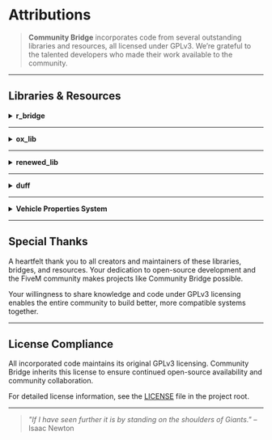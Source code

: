 # Attributions

> **Community Bridge** incorporates code from several outstanding libraries and resources, all licensed under GPLv3. We’re grateful to the talented developers who made their work available to the community.

---

## Libraries & Resources

<details>
<summary><strong>r_bridge</strong></summary>

**Purpose:** Code for codem-inventory bridging, and initial targeting  
**Repository:** [r_bridge](https://github.com/rumaier/r_bridge)

**Code we use:**

- Inventory bridging code for codem-inventory integration  
- Targeting system foundation

**Modifications made:**

- Adapted inventory bridge for codem compatibility in alternative structure

</details>

---

<details>
<summary><strong>ox_lib</strong></summary>

**Purpose:** Architectural inspiration  
**Repository:** [ox_lib](https://github.com/overextended/ox_lib)

**Compatibility features:**

- External resource integration for raycasting utilities  
- Shared conventions

**Implementation approach:**

- No direct code usage — maintains compatibility as external resource  
- Follows ox_lib conventions for seamless integration  
- Provides bridge compatibility for servers using ox_lib ecosystem

</details>

---

<details>
<summary><strong>renewed_lib</strong></summary>

**Purpose:** Object placer functionality  
**Repository:** [renewed_lib](https://github.com/Renewed-Scripts/Renewed-Lib)

**Code we use:**

- Object placement system

**Modifications made:**

- Updated variable naming for consistency  
- Added missing parameters for native functions  
- Updated deprecated ox_lib raycast camera export  
- Enhanced showtext UI to work with multiple systems  
- Moved placement text to locales for internationalization  
- Replaced ox_lib model request exports with our bridge functions

</details>

---

<details>
<summary><strong>duff</strong></summary>

**Purpose:** Version checker system and update notifications  
**Repository:** [duff](https://github.com/DonHulieo/duff/blob/d89ed3b0051194babf5711114a0c437d4e41f433/server/init.lua#L10C1-L28C4)

**Code we use:**

- Version checker formatting patterns  
- Repository information handling

**Modifications made:**

- Removed unnecessary variables  
- Enhanced to pull repository information from passed strings  
- Adapted print formatting for our use case

</details>

---

<details>
<summary><strong>Vehicle Properties System</strong></summary>

**Purpose:** Set and manage vehicle properties in the game world, inspired by multiple community frameworks.  
**Repositories referenced:**

- [ESX-Framework (ESX.Game.SetVehicleProperties)](https://github.com/esx-framework/es_extended)  
- [QB-Core (qb-core)](https://github.com/qbcore-framework/qb-core)  
- [ox_lib](https://github.com/overextended/ox_lib) (architectural inspiration and modifications)

**Code origin and inspiration:**

- Primarily draws on concepts and structures from ESX and QB-Core, with ox_lib serving as architectural inspiration.  
- ESX and QB-Core implementations use similar approaches for setting vehicle mods, colors, damages, and extras.  
- ox_lib adapts and extends these approaches within its framework, showing overlapping code patterns.

**Modifications made:**

- Combined and refactored logic to suit Community Bridge project needs.  
- Adapted license to GPLv3 for compatibility and open-source compliance.  
- Added explicit handling of custom colors, mod toggles, and damage states.

**Licensing notes:**

- Original ESX and QB-Core frameworks are GPLv3 licensed.  
- ox_lib is LGPL licensed, used here as architectural inspiration only.  
- This project’s vehicle properties code inherits GPLv3 licensing consistent with ESX/QB-Core, honoring their licensing terms and attributions.

</details>

---

## Special Thanks

A heartfelt thank you to all creators and maintainers of these libraries, bridges, and resources. Your dedication to open-source development and the FiveM community makes projects like Community Bridge possible.

Your willingness to share knowledge and code under GPLv3 licensing enables the entire community to build better, more compatible systems together.

---

## License Compliance

All incorporated code maintains its original GPLv3 licensing. Community Bridge inherits this license to ensure continued open-source availability and community collaboration.

For detailed license information, see the [LICENSE](LICENSE) file in the project root.

---

> *"If I have seen further it is by standing on the shoulders of Giants."* – Isaac Newton

